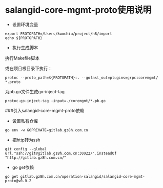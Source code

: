 # salangid-core-mgmt-proto使用说明

- 设置环境变量

```shell
export PROTOPATH=/Users/kwochiu/project/h8/import
echo ${PROTOPATH}
```

- 执行生成脚本

执行Makefile脚本

或在项目根目录下执行：

```shell
protoc --proto_path=${PROTOPATH}:. --gofast_out=plugins=grpc:coremgmt/ *.proto
```

为pb.go文件生成go-inject-tag
```shell
protoc-go-inject-tag -input=./coremgmt/*.pb.go
```

###引入salangid-core-mgmt-proto依赖

- 设置私有仓库

```shell
go env -w GOPRIVATE=gitlab.gz8h.com.cn
```

- 把http转为ssh

```shell
git config --global url."ssh://git@gitlab.gz8h.com.cn:30022/".insteadOf "http://gitlab.gz8h.com.cn/"
```

- go get依赖

```
go get gitlab.gz8h.com.cn/operation-salangid/salangid-core-mgmt-proto@v0.0.2
```



